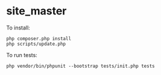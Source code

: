 site_master
===========

To install:
```
php composer.php install
php scripts/update.php
```

To run tests:
```
php vendor/bin/phpunit --bootstrap tests/init.php tests
```